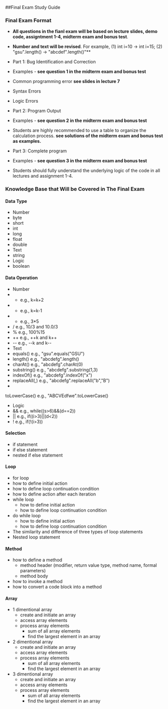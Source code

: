 ##Final Exam Study Guide

### Final Exam Format

+ **All questions in the fianl exam will be based on lecture slides, demo code, assigntment 1-4, midterm exam and bonus test**.
+ **Number and text will be revised**. For example, (1) int i=10 -> int i=15; (2) "gsu".length() -> "abcdef".length()"**

+ Part 1: Bug Identification and Correction
 + Examples - **see question 1 in the midterm exam and bonus test**
 + Common programming error **see slides in lecture 7**
  + Syntax Errors
  + Logic Errors 

+ Part 2: Program Output
 + Examples - **see question 2 in the midterm exam and bonus test**
 + Students are highly recommended to use a table to organize the calculation process. **see solutions of the midterm exam and bonus test as examples.**
 
+ Part 3: Complete program
 + Examples - **see question 3 in the midterm exam and bonus test**
 + Students should fully understand the underlying logic of the code in all lectures and assignment 1-4.

### Knowledge Base that Will be Covered in The Final Exam

#### Data Type
 + Number
  + byte
  + short
  + int
  + long
  + float
  + double
 + Text
  + string
 + Logic
  + boolean

#### Data Operation
 + Number
  + + e.g., k=k+2
  + - e.g., k=k-1
  + * e.g., 3*5
  + / e.g., 10/3 and 10.0/3
  + % e.g., 100%15
  + ++ e.g., ++k and k++
  + -- e.g., --k and k--
 + Text
  + equals() e.g., "gsu".equals("GSU")
  + length() e.g., "abcdefg".length()
  + charAt() e.g., "abcdefg".charAt(0)
  + substring() e.g., "abcdefg".substring(1,3)
  + indexOf() e.g., "abcdefg".indexOf("x")
  + replaceAll(,) e.g., "abcdefg".replaceAll("b","B")
  + 
  toLowerCase() e.g., "ABCVEdfwe".toLowerCase()
 + Logic
  + && e.g., while((s>6)&&(d==2))
  + || e.g., if((i>3)||(d<2))
  + ! e.g., if(!(i>3))
 
#### Selection
 + if statement
 + if else statement
 + nested if else statement

#### Loop 
 + for loop
  + how to define initial action
  + how to define loop continuation condition
  + how to define action after each iteration
 + while loop
   + how to define initial action
   + how to define loop continuation condition
 + do while loop
   + how to define initial action
   + how to define loop continuation condition
 + The similarity and difference of three types of loop statements
 + Nested loop statement

#### Method
 + how	to	define	a	method
   + method header (modifier, return value type, method name, formal parameters)
   + method body 
 + how to invoke a method
 + how to convert a code block into a method
 
#### Array
 + 1 dimentional array
   + create and initiate an array
   + access array elements
   + process array elements
     + sum of all array elements
     + find the largest element in an array
 + 2 dimentional array
   + create and initiate an array
   + access array elements
   + process array elements
     + sum of all array elements
     + find the largest element in an array
 + 3 dimentional array
   + create and initiate an array
   + access array elements
   + process array elements
     + sum of all array elements
     + find the largest element in an array
